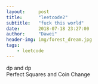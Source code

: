 ```yaml
---
layout:     post
title:      "leetcode2"
subtitle:   "fuck this world"
date:       2018-07-18 23:27:00
author:     "Dawei"
header-img: img/forest_dream.jpg
tags:
    - leetcode
---
```

dp and dp   
Perfect Squares and Coin Change